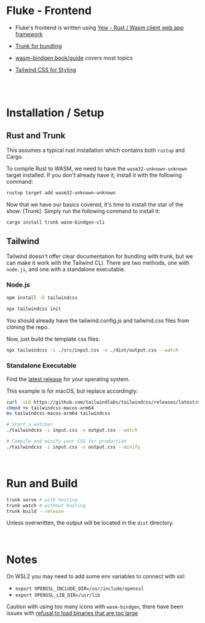 # Fluke - Frontend


- Fluke's frontend is written using [Yew - Rust / Wasm client web app framework](https://github.com/yewstack/yew)

- [Trunk for bundling](https://github.com/thedodd/trunk)

- [wasm-bindgen book/guide](https://rustwasm.github.io/wasm-bindgen/) covers most topics

- [Tailwind CSS for Styling](https://tailwindcss.com/)

<br>
<br>

# Installation / Setup

## Rust and Trunk

This assumes a typical rust installation which contains both `rustup` and Cargo.

To compile Rust to WASM, we need to have the `wasm32-unknown-unknown` target installed.
If you don't already have it, install it with the following command:

```bash
rustup target add wasm32-unknown-unknown
```

Now that we have our basics covered, it's time to install the star of the show: [Trunk].
Simply run the following command to install it:

```bash
cargo install trunk wasm-bindgen-cli
```

## Tailwind

Tailwind doesn't offer clear documentation for bundling with trunk, but we can make it work with the Tailwind CLI. There 
are two methods, one with `node.js`, and one with a standalone executable. 


### Node.js

```bash
npm install -D tailwindcss

npx tailwindcss init
```

You should already have the tailwind.config.js and tailwind.css files from cloning the repo. 

Now, just build the template css files: 

```bash
npx tailwindcss -i ./src/input.css -o ./dist/output.css --watch
```

### Standalone Executable 

Find the [latest release](https://github.com/tailwindlabs/tailwindcss/releases/tag/v3.3.2) for your operating system. 

This example is for macOS, but replace accordingly:

```bash
curl -sLO https://github.com/tailwindlabs/tailwindcss/releases/latest/download/tailwindcss-macos-arm64
chmod +x tailwindcss-macos-arm64
mv tailwindcss-macos-arm64 tailwindcss

# Start a watcher
./tailwindcss -i input.css -o output.css --watch

# Compile and minify your CSS for production
./tailwindcss -i input.css -o output.css --minify
```

<br>

# Run and Build

```bash
trunk serve # with hosting
trunk watch # without hosting 
trunk build --release
```

Unless overwritten, the output will be located in the `dist` directory.

<br>

# Notes

On WSL2 you may need to add some env variables to connect with ssl:

- `export OPENSSL_INCLUDE_DIR=/usr/include/openssl`
- `export OPENSSL_LIB_DIR=/usr/lib`

Caution with using too many icons with `wasm-bindgen`, there have been issues
with [refusal to load binaries that are too large](https://github.com/rustwasm/wasm-pack/issues/981)